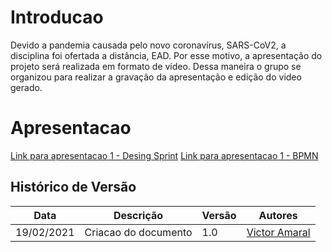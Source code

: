 # Introducao

Devido a pandemia causada pelo novo coronavírus, SARS-CoV2, a disciplina foi ofertada a distância, EAD. Por esse motivo, a apresentação do projeto será realizada em formato de vídeo. Dessa maneira o grupo se organizou para realizar a gravação da apresentação e edição do video gerado.

# Apresentacao

[Link para apresentacao 1 - Desing Sprint](https://www.youtube.com/watch?v=1i1FSKLa3sw&feature=youtu.be)
[Link para apresentacao 1 - BPMN](https://www.youtube.com/watch?v=WFZWljNopaQ&feature=youtu.be)

## Histórico de Versão 
| Data | Descrição | Versão | Autores |
| -------- | -------- | -------- | -------- |
|19/02/2021 | Criacao do documento | 1.0 | [Victor Amaral](https://github.com/VictorAmaralc)|

